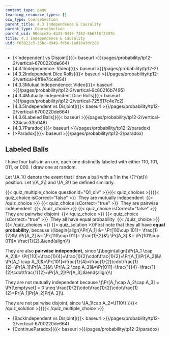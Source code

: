 ```yaml
---
content_type: page
learning_resource_types: []
ocw_type: CourseSection
parent_title: 4.3 Independence & Causality
parent_type: CourseSection
parent_uid: 90eace8a-4b31-0417-7362-8667f8f3497b
title: 4.3 Independence & Causality
uid: f63022c5-35bc-d949-fd50-1ad10a3dc289
---
```


*   [\<Independent vs Disjoint]({{< baseurl >}}/pages/probability/tp12-2/vertical-6700220de664)
*   [4.3.1Independence: Video]({{< baseurl >}}/pages/probability/tp12-2)
*   [4.3.2Independent Dice Rolls]({{< baseurl >}}/pages/probability/tp12-2/vertical-8ff8e74ce854)
*   [4.3.3Mutual Independence: Video]({{< baseurl >}}/pages/probability/tp12-2/vertical-9c80216b7495)
*   [4.3.4Mutually Independent Dice Rolls]({{< baseurl >}}/pages/probability/tp12-2/vertical-725617c4e7c2)
*   [4.3.5Independent vs Disjoint]({{< baseurl >}}/pages/probability/tp12-2/vertical-6700220de664)
*   [4.3.6Labeled Balls]({{< baseurl >}}/pages/probability/tp12-2/vertical-324cac33b048)
*   [4.3.7Paradox]({{< baseurl >}}/pages/probability/tp12-2/paradox)
*   [\>Paradox]({{< baseurl >}}/pages/probability/tp12-2/paradox)

Labeled Balls
-------------

  

I have four balls in an urn, each one distinctly labeled with either 110, 101, 011, or 000. I draw one at random.

Let \\(A\_1\\) denote the event that I draw a ball with a 1 in the \\(1^{st}\\) position. Let \\(A\_2\\) and \\(A\_3\\) be defined similarly.

{{< quiz_multiple_choice questionId="Q1_div" >}}{{< quiz_choices >}}{{< quiz_choice isCorrect="false" >}}&nbsp; They are mutually independent &nbsp;{{< /quiz_choice >}}
{{< quiz_choice isCorrect="true" >}}&nbsp; They are pairwise independent &nbsp;{{< /quiz_choice >}}
{{< quiz_choice isCorrect="false" >}}&nbsp; They are pairwise disjoint &nbsp;{{< /quiz_choice >}}
{{< quiz_choice isCorrect="true" >}}&nbsp; They all have equal probability &nbsp;{{< /quiz_choice >}}{{< /quiz_choices >}}
{{< quiz_solution >}}First note that they all have **equal probability**, because \\(\\begin{align}\\Pr\[A\_1\] &= \\Pr\[110\\cup 101\]= \\frac{1}{2}&\\\\ \\Pr\[A\_2\] &= \\Pr\[110\\cup 011\]= \\frac{1}{2}&\\\\ \\Pr\[A\_3\] &= \\Pr\[101\\cup 011\]= \\frac{1}{2}.&\\end{align}\\)

They are also **pairwise independent**, since \\(\\begin{align}\\Pr\[A\_1 \\cap A\_2\]&= \\Pr\[110\]=\\frac{1}{4}=\\frac{1}{2}\\cdot\\frac{1}{2}=\\Pr\[A\_1\]\\Pr\[A\_2\]&\\\\ \\Pr\[A\_1 \\cap A\_3\]&=\\Pr\[101\]=\\frac{1}{4}=\\frac{1}{2}\\cdot\\frac{1}{2}=\\Pr\[A\_1\]\\Pr\[A\_3\]&\\\\ \\Pr\[A\_2 \\cap A\_3\]&=\\Pr\[011\]=\\frac{1}{4}=\\frac{1}{2}\\cdot\\frac{1}{2}=\\Pr\[A\_2\]\\Pr\[A\_3\].&\\end{align}\\)

They are not mutually independent because \\(\\Pr\[A\_1\\cap A\_2\\cap A\_3\] = \\Pr\[\\emptyset\] = 0 \\neq \\frac{1}{2}\\cdot\\frac{1}{2}\\cdot\\frac{1}{2}=Pr\[A\_1\]Pr\[A\_2\]Pr\[A\_3\]\\).

They are not pairwise disjoint, since \\(A\_1\\cap A\_2=\\{110\\}.\\){{< /quiz_solution >}}{{< /quiz_multiple_choice >}}

*   [BackIndependent vs Disjoint]({{< baseurl >}}/pages/probability/tp12-2/vertical-6700220de664)
*   [ContinueParadox]({{< baseurl >}}/pages/probability/tp12-2/paradox)